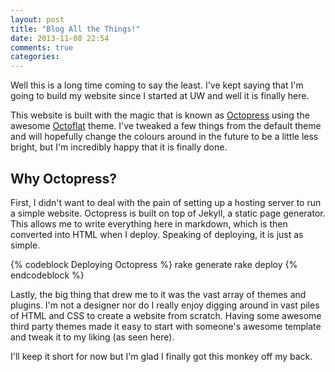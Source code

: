 ```yaml
---
layout: post
title: "Blog All the Things!"
date: 2013-11-08 22:54
comments: true
categories:
---
```


Well this is a long time coming to say the least. I've kept saying that I'm going to build my website since I started
at UW and well it is finally here.

This website is built with the magic that is known as [Octopress](http://octopress.org) using the awesome [Octoflat](https://github.com/alexgaribay/octoflat) theme.
I've tweaked a few things from the default theme and will hopefully change the colours around in the future to be a little less bright, but I'm incredibly happy that it is finally done.

## Why Octopress?

First, I didn't want to deal with the pain of setting up a hosting server to run a simple website. Octopress is built on top of Jekyll, a static page generator.
This allows me to write everything here in markdown, which is then converted into HTML when I deploy. Speaking of deploying, it is just as simple.

{% codeblock Deploying Octopress %}
rake generate
rake deploy
{% endcodeblock %}

Lastly, the big thing that drew me to it was the vast array of themes and plugins. I'm not a designer nor do I really enjoy digging around in vast piles of HTML and CSS to create a website from scratch.
Having some awesome third party themes made it easy to start with someone's awesome template and tweak it to my liking (as seen here).

I'll keep it short for now but I'm glad I finally got this monkey off my back.
